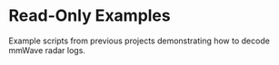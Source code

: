 # Read-Only Examples

Example scripts from previous projects demonstrating how to decode mmWave radar logs.
